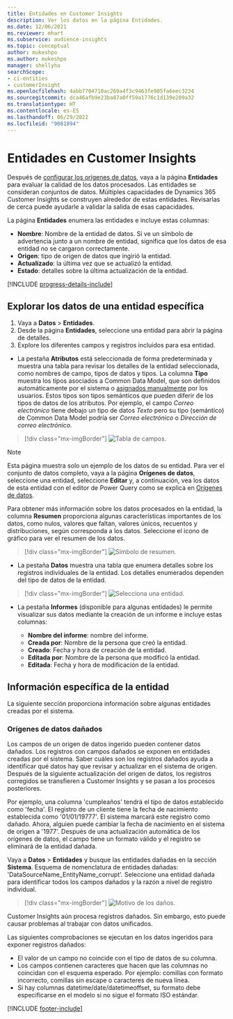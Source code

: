 ```yaml
---
title: Entidades en Customer Insights
description: Ver los datos en la página Entidades.
ms.date: 12/06/2021
ms.reviewer: mhart
ms.subservice: audience-insights
ms.topic: conceptual
author: mukeshpo
ms.author: mukeshpo
manager: shellyha
searchScope:
- ci-entities
- customerInsight
ms.openlocfilehash: 4abb7704710ac269a4f3c9463fe905fa6eec3234
ms.sourcegitcommit: dca46afb9e23ba87a0ff59a1776c1d139e209a32
ms.translationtype: HT
ms.contentlocale: es-ES
ms.lasthandoff: 06/29/2022
ms.locfileid: "9081894"
---
```

# <a name="entities-in-customer-insights"></a>Entidades en Customer Insights

Después de [configurar los orígenes de datos](data-sources.md), vaya a la página **Entidades** para evaluar la calidad de los datos procesados. Las entidades se consideran conjuntos de datos. Múltiples capacidades de Dynamics 365 Customer Insights se construyen alrededor de estas entidades. Revisarlas de cerca puede ayudarle a validar la salida de esas capacidades.

La página **Entidades** enumera las entidades e incluye estas columnas:

- **Nombre**: Nombre de la entidad de datos. Si ve un símbolo de advertencia junto a un nombre de entidad, significa que los datos de esa entidad no se cargaron correctamente.
- **Origen**: tipo de origen de datos que ingirió la entidad.
- **Actualizado**: la última vez que se actualizó la entidad.
- **Estado**: detalles sobre la última actualización de la entidad.

[!INCLUDE [progress-details-include](includes/progress-details-pane.md)]

## <a name="explore-a-specific-entitys-data"></a>Explorar los datos de una entidad específica

1. Vaya a **Datos** > **Entidades**.
1. Desde la página **Entidades**, seleccione una entidad para abrir la página de detalles.  
1. Explore los diferentes campos y registros incluidos para esa entidad.

- La pestaña **Atributos** está seleccionada de forma predeterminada y muestra una tabla para revisar los detalles de la entidad seleccionada, como nombres de campo, tipos de datos y tipos. La columna **Tipo** muestra los tipos asociados a Common Data Model, que son definidos automáticamente por el sistema o [asignados manualmente](map-entities.md) por los usuarios. Estos tipos son tipos semánticos que pueden diferir de los tipos de datos de los atributos. Por ejemplo, el campo *Correo electrónico* tiene debajo un tipo de datos *Texto* pero su tipo (semántico) de Common Data Model podría ser *Correo electrónico* o *Dirección de correo electrónico*.

> [!div class="mx-imgBorder"]
> ![Tabla de campos.](media/data-manager-entities-fields.PNG "Tabla de campos")

> [!NOTE]
> Esta página muestra solo un ejemplo de los datos de su entidad. Para ver el conjunto de datos completo, vaya a la página **Orígenes de datos**, seleccione una entidad, seleccione **Editar** y, a continuación, vea los datos de esta entidad con el editor de Power Query como se explica en [Orígenes de datos](data-sources.md).

Para obtener más información sobre los datos procesados en la entidad, la columna **Resumen** proporciona algunas características importantes de los datos, como nulos, valores que faltan, valores únicos, recuentos y distribuciones, según corresponda a los datos. Seleccione el icono de gráfico para ver el resumen de los datos.

> [!div class="mx-imgBorder"]
> ![Símbolo de resumen.](media/data-manager-entities-summary.png "Tabla de resumen de datos")

- La pestaña **Datos** muestra una tabla que enumera detalles sobre los registros individuales de la entidad. Los detalles enumerados dependen del tipo de datos de la entidad.

> [!div class="mx-imgBorder"]
> ![Selecciona una entidad.](media/data-manager-entities-data.png "Seleccione una entidad")

- La pestaña **Informes** (disponible para algunas entidades) le permite visualizar sus datos mediante la creación de un informe e incluye estas columnas:

  - **Nombre del informe**: nombre del informe.
  - **Creada por**: Nombre de la persona que creó la entidad.
  - **Creado**: Fecha y hora de creación de la entidad.
  - **Editada por**: Nombre de la persona que modificó la entidad.
  - **Editada**: Fecha y hora de modificación de la entidad. 

## <a name="entity-specific-information"></a>Información específica de la entidad

La siguiente sección proporciona información sobre algunas entidades creadas por el sistema.

### <a name="corrupted-data-sources"></a>Orígenes de datos dañados

Los campos de un origen de datos ingerido pueden contener datos dañados. Los registros con campos dañados se exponen en entidades creadas por el sistema. Saber cuáles son los registros dañados ayuda a identificar qué datos hay que revisar y actualizar en el sistema de origen. Después de la siguiente actualización del origen de datos, los registros corregidos se transfieren a Customer Insights y se pasan a los procesos posteriores. 

Por ejemplo, una columna 'cumpleaños' tendrá el tipo de datos establecido como 'fecha'. El registro de un cliente tiene la fecha de nacimiento establecida como '01/01/19777'. El sistema marcará este registro como dañado. Ahora, alguien puede cambiar la fecha de nacimiento en el sistema de origen a '1977'. Después de una actualización automática de los orígenes de datos, el campo tiene un formato válido y el registro se eliminará de la entidad dañada. 

Vaya a **Datos** > **Entidades** y busque las entidades dañadas en la sección **Sistema**. Esquema de nomenclatura de entidades dañadas: 'DataSourceName_EntityName_corrupt'. Seleccione una entidad dañada para identificar todos los campos dañados y la razón a nivel de registro individual.
> [!div class="mx-imgBorder"]
> ![Motivo de los daños.](media/corruption-reason.png "Motivo de los daños")

Customer Insights aún procesa registros dañados. Sin embargo, esto puede causar problemas al trabajar con datos unificados.

Las siguientes comprobaciones se ejecutan en los datos ingeridos para exponer registros dañados: 

- El valor de un campo no coincide con el tipo de datos de su columna.
- Los campos contienen caracteres que hacen que las columnas no coincidan con el esquema esperado. Por ejemplo: comillas con formato incorrecto, comillas sin escape o caracteres de nueva línea.
- Si hay columnas datetime/date/datetimeoffset, su formato debe especificarse en el modelo si no sigue el formato ISO estándar.


[!INCLUDE [footer-include](includes/footer-banner.md)]
